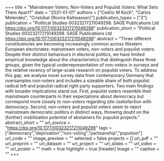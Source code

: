 +++
title = "Mainstream Voters, Non-Voters and Populist Voters: What Sets Them Apart?"
date = "2021-01-01"
authors = ["Cedric M Koch", "Carlos Melendez", "Cristobal {Rovira Kaltwasser}"]
publication_types = ["2"]
publication = "Political Studies 00323217211049298. SAGE Publications Ltd https://doi.org/10.1177/00323217211049298"
publication_short = "Political Studies 00323217211049298. SAGE Publications Ltd https://doi.org/10.1177/00323217211049298"
abstract = "Three different constituencies are becoming increasingly common across Western European electorates: mainstream voters, non-voters and populist voters. Despite their distinct behaviours in electoral politics, we have limited empirical knowledge about the characteristics that distinguish these three groups, given the typical underrepresentation of non-voters in surveys and the relative recency of large-scale research on populist voters. To address this gap, we analyse novel survey data from contemporary Germany that oversamples non-voters and includes a sizeable share of both populist radical left and populist radical right party supporters. Two main findings with broader implications stand out. First, populist voters resemble their mainstream counterparts in their expectations about democracy but correspond more closely to non-voters regarding (dis-)satisfaction with democracy. Second, non-voters and populist voters seem to reject mainstream democratic politics in distinct ways, throwing doubt on the (further) mobilization potential of abstainers for populist projects."
abstract_short = ""
url_source = "https://doi.org/10.1177/00323217211049298"
tags = ["democracy","deprivation","non-voting","partisanship","populism"]
url_code = ""
image_preview = ""
selected = false
projects = []
url_pdf = ""
url_preprint = ""
url_dataset = ""
url_project = ""
url_slides = ""
url_video = ""
url_poster = ""
math = true
highlight = true
[header]
image = ""
caption = ""
+++
